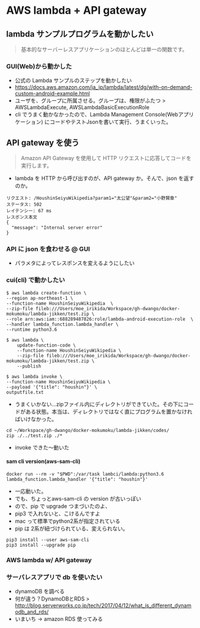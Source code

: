 # AWS lambda + API gateway

## lambda サンプルプログラムを動かしたい

> 基本的なサーバーレスアプリケーションのほとんどは単一の関数です。

### GUI(Web)から動かした

- 公式の Lambda サンプルのステップを動かしたい
- https://docs.aws.amazon.com/ja_jp/lambda/latest/dg/with-on-demand-custom-android-example.html
- ユーザを、グループに所属させる。グループは、権限がふたつ > AWSLambdaExecute, AWSLambdaBasicExecutionRole
- cli でうまく動かなかったので、Lambda Management Console(Webアプリケーション) にコードやテストJsonを書いて実行、うまくいった。


## API gateway を使う

> Amazon API Gateway を使用して HTTP リクエストに応答してコードを実行します。
- lambda を HTTP から呼び出すのが、API gateway か。そんで、json を返すのか。

```
リクエスト: /HoushinSeiyuWikipedia?param1="太公望"&param2="小野賢章"
ステータス: 502
レイテンシー: 67 ms
レスポンス本文
{
  "message": "Internal server error"
}
```
### API に json を食わせる @ GUI

- パラメタによってレスポンスを変えるようにしたい

### cui(cli) で動かしたい

```
$ aws lambda create-function \
--region ap-northeast-1 \
--function-name HoushinSeiyuWikipedia  \
--zip-file fileb:///Users/moe_irikida/Workspace/gh-dwango/docker-mokumoku/lambda-jikken/test.zip \
--role arn:aws:iam::688289487826:role/lambda-android-execution-role  \
--handler lambda_function.lambda_handler \
--runtime python3.6
```
```
$ aws lambda \
    update-function-code \
    --function-name HoushinSeiyuWikipedia \
    --zip-file fileb:///Users/moe_irikida/Workspace/gh-dwango/docker-mokumoku/lambda-jikken/test.zip \
    --publish
```
```
$ aws lambda invoke \
--function-name HoushinSeiyuWikipedia \
--payload '{"title": "houshin"}' \
outputfile.txt
```
- うまくいかない...zipファイル内にディレクトリができていた。その下にコードがある状態。本当は、ディレクトリではなく直にプログラムを置かなければいけなかった。
```
cd ~/Workspace/gh-dwango/docker-mokumoku/lambda-jikken/codes/
zip ./../test.zip ./*
```
- invoke できた〜動いた

#### sam cli version(aws-sam-cli)

```
docker run --rm -v "$PWD":/var/task lambci/lambda:python3.6 lambda_function.lambda_handler '{"title": "houshin"}'
```
- 一応動いた。
- でも、ちょっとaws-sam-cli の version が古いっぽい
- ので、pip で upgrade つまづいたのよ、
- pip3 で入れないと、こけるんですよ
- mac って標準でpython2系が指定されている
- pip は 2系が紐づけられている、変えられない。

```
pip3 install --user aws-sam-cli
pip3 install --upgrade pip
```

### AWS lambda w/ API gateway

### サーバレスアプリで db を使いたい

- dynamoDB を調べる
- 何が違う？DynamoDBとRDS > http://blog.serverworks.co.jp/tech/2017/04/12/what_is_different_dynamodb_and_rds/
- いまいち -> amazon RDS 使ってみる
